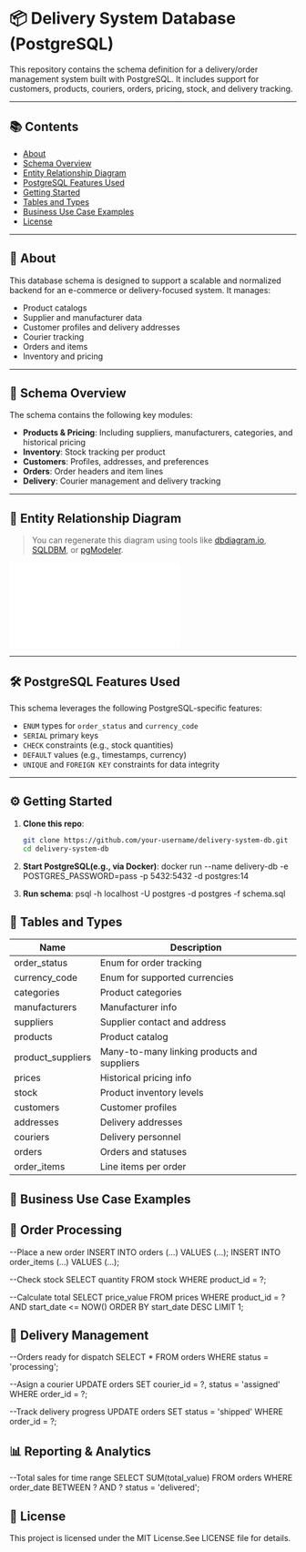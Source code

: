 # 📦 Delivery System Database (PostgreSQL)

This repository contains the schema definition for a delivery/order management system built with PostgreSQL. It includes support for customers, products, couriers, orders, pricing, stock, and delivery tracking.

---

## 📚 Contents

- [About](#-about)
- [Schema Overview](#-schema-overview)
- [Entity Relationship Diagram](#-entity-relationship-diagram)
- [PostgreSQL Features Used](#-postgresql-features-used)
- [Getting Started](#-getting-started)
- [Tables and Types](#-tables-and-types)
- [Business Use Case Examples](#-business-use-case-examples)
- [License](#-license)

---

## 📖 About

This database schema is designed to support a scalable and normalized backend for an e-commerce or delivery-focused system. It manages:

- Product catalogs
- Supplier and manufacturer data
- Customer profiles and delivery addresses
- Courier tracking
- Orders and items
- Inventory and pricing

---

## 🧠 Schema Overview

The schema contains the following key modules:

- **Products & Pricing**: Including suppliers, manufacturers, categories, and historical pricing
- **Inventory**: Stock tracking per product
- **Customers**: Profiles, addresses, and preferences
- **Orders**: Order headers and item lines
- **Delivery**: Courier management and delivery tracking

---

## 🧭 Entity Relationship Diagram

> You can regenerate this diagram using tools like [dbdiagram.io](https://dbdiagram.io), [SQLDBM](https://sqldbm.com), or [pgModeler](https://pgmodeler.io/).

![Schema Diagram](docs/schema_diagram.pdf)

---

## 🛠 PostgreSQL Features Used

This schema leverages the following PostgreSQL-specific features:

- `ENUM` types for `order_status` and `currency_code`
- `SERIAL` primary keys
- `CHECK` constraints (e.g., stock quantities)
- `DEFAULT` values (e.g., timestamps, currency)
- `UNIQUE` and `FOREIGN KEY` constraints for data integrity

---

## ⚙️ Getting Started

1. **Clone this repo**:
   ```bash
   git clone https://github.com/your-username/delivery-system-db.git
   cd delivery-system-db

2. **Start PostgreSQL(e.g., via Docker)**:
docker run --name delivery-db -e POSTGRES_PASSWORD=pass -p 5432:5432 -d postgres:14

3. **Run schema**:
psql -h localhost -U postgres -d postgres -f schema.sql


## 🧾 Tables and Types
| Name              | Description                                      |
|-------------------|--------------------------------------------------|
| order_status      | Enum for order tracking                         |
| currency_code     | Enum for supported currencies                   |
| categories        | Product categories                               |
| manufacturers     | Manufacturer info                                |
| suppliers         | Supplier contact and address                    |
| products          | Product catalog                                  |
| product_suppliers | Many-to-many linking products and suppliers     |
| prices            | Historical pricing info                          |
| stock             | Product inventory levels                         |
| customers         | Customer profiles                                |
| addresses         | Delivery addresses                               |
| couriers          | Delivery personnel                               |
| orders            | Orders and statuses                              |
| order_items       | Line items per order                             |



## 💼 Business Use Case Examples

## 🛒 Order Processing

--Place a new order
INSERT INTO orders (...) VALUES (...);
INSERT INTO order_items (...) VALUES (...);

--Check stock
SELECT quantity FROM stock WHERE product_id = ?;

--Calculate total
SELECT price_value FROM prices WHERE product_id = ? AND start_date <= NOW() ORDER BY start_date DESC LIMIT 1;

## 🚚 Delivery Management

--Orders ready for dispatch
SELECT * FROM orders WHERE status = 'processing';

--Asign a courier
UPDATE orders SET courier_id = ?, status = 'assigned' WHERE order_id = ?;

--Track delivery progress
UPDATE orders SET status = 'shipped' WHERE order_id = ?;


## 📊 Reporting & Analytics

--Total sales for time range
SELECT SUM(total_value) 
FROM orders 
WHERE order_date BETWEEN ? AND ? status = 'delivered';

## 📄 License
This project is licensed under the MIT License.See LICENSE file for details.
